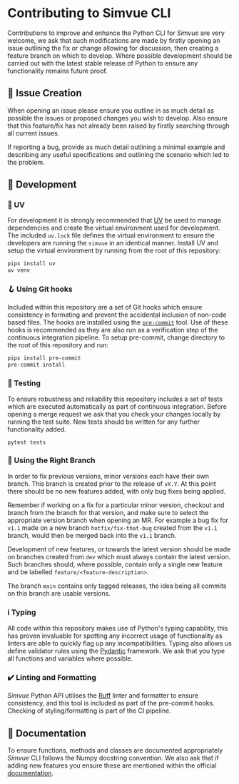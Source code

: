 # Contributing to Simvue CLI

Contributions to improve and enhance the Python CLI for _Simvue_ are very welcome,
we ask that such modifications are made by firstly opening an issue outlining the fix or change allowing for discussion, then creating a feature branch on which to develop.
Where possible development should be carried out with the latest stable release of Python to ensure any functionality remains future proof.

## :memo: Issue Creation

When opening an issue please ensure you outline in as much detail as possible the issues or proposed changes you wish to develop. Also ensure that this feature/fix has not already been raised by firstly searching through all current issues.

If reporting a bug, provide as much detail outlining a minimal example and describing any useful specifications and outlining the scenario which led to the problem.

## 🧰 Development

### :closed_book: UV

For development it is strongly recommended that [UV](https://docs.astral.sh/uv/) be used to manage dependencies and create the virtual environment used for development.
The included `uv.lock` file defines the virtual environment to ensure the developers are running the `simvue` in an identical manner.
Install UV and setup the virtual environment by running from the root of this repository:

```sh
pipx install uv
uv venv
```

### 🪝 Using Git hooks

Included within this repository are a set of Git hooks which ensure consistency in formating and prevent the accidental inclusion of non-code based files. The hooks are installed using the [`pre-commit`](https://pre-commit.com/) tool. Use of these hooks is recommended as they are also run as a verification step of the continuous integration pipeline. To setup pre-commit, change directory to the root of this repository and run:

```sh
pipx install pre-commit
pre-commit install
```

### 🧪 Testing

To ensure robustness and reliability this repository includes a set of tests which are executed automatically as part of continuous integration. Before opening a merge request we ask that you check your changes locally by running the test suite. New tests should be written for any further functionality added.

```sh
pytest tests
```

### 🌿 Using the Right Branch

In order to fix previous versions, minor versions each have their own branch. This branch is created prior to the release of `vX.Y`. At this point there should be no new features added, with only bug fixes being applied.

Remember if working on a fix for a particular minor version, checkout and branch from the branch for that version, and make sure to select the appropriate version branch when opening an MR. For example a bug fix for `v1.1` made on a new branch `hotfix/fix-that-bug` created from the `v1.1` branch, would then be merged back into the `v1.1` branch.

Development of new features, or towards the latest version should be made on branches created from `dev` which must always contain the latest version. Such branches should, where possible, contain only a single new feature and be labelled `feature/<feature-description>`.

The branch `main` contains only tagged releases, the idea being all commits on this branch are usable versions.

### ℹ️ Typing

All code within this repository makes use of Python's typing capability, this has proven invaluable for spotting any incorrect usage of functionality as linters are able to quickly flag up any incompatibilities. Typing also allows us define validator rules using the [Pydantic](https://docs.pydantic.dev/latest/) framework.  We ask that you type all functions and variables where possible.

### ✔️ Linting and Formatting

_Simvue_ Python API utilises the [Ruff](https://github.com/astral-sh/ruff) linter and formatter to ensure consistency, and this tool is included as part of the pre-commit hooks. Checking of styling/formatting is part of the CI pipeline.

## :book: Documentation

To ensure functions, methods and classes are documented appropriately _Simvue_ CLI follows the Numpy docstring convention. We also ask that if adding new features you ensure these are mentioned within the official [documentation](https://github.com/simvue-io/docs).
